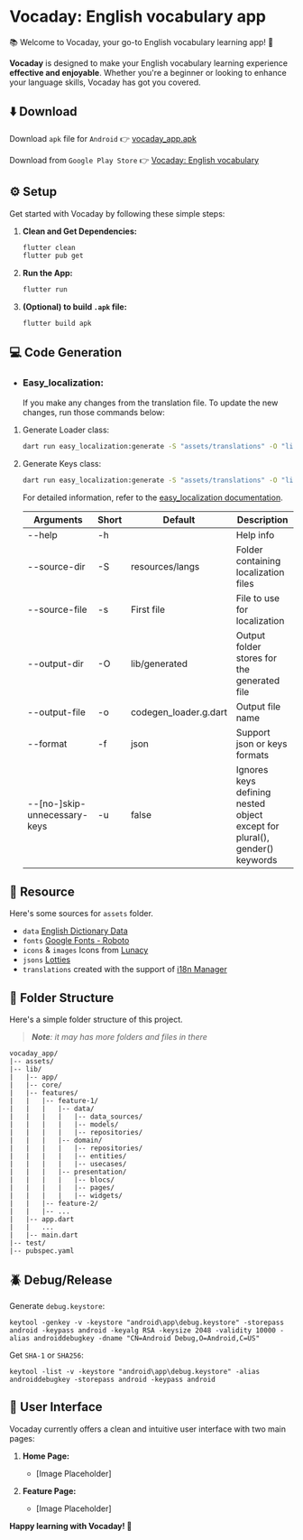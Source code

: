 # Vocaday: English vocabulary app

📚 Welcome to Vocaday, your go-to English vocabulary learning app! 🌟

**Vocaday** is designed to make your English vocabulary learning experience **effective and enjoyable**. Whether you're a beginner or looking to enhance your language skills, Vocaday has got you covered.

## ⬇️ Download

Download `apk` file for ``Android`` 👉 [vocaday_app.apk](https://github.com/helkaloic/vocaday_app)

Download from `Google Play Store` 👉 [Vocaday: English vocabulary](https://play.google.com/store/apps/details?id=com.vocaday.vocadayapp)

## ⚙️ Setup

Get started with Vocaday by following these simple steps:

1. **Clean and Get Dependencies:**
    ```bash
    flutter clean
    flutter pub get
    ```

2. **Run the App:**
    ```bash
    flutter run
    ```

3. **(Optional) to build `.apk` file:**
    ```bash
    flutter build apk
    ```

## 💻 Code Generation

- ### Easy_localization:

    If you make any changes from the translation file. To update the new changes, run those commands below:

1. Generate Loader class:

    ```bash
    dart run easy_localization:generate -S "assets/translations" -O "lib/app/translations"
    ```

2. Generate Keys class:
    ```bash
    dart run easy_localization:generate -S "assets/translations" -O "lib/app/translations" -o "local_keys.g.dart" -f keys -u true
    ```

    For detailed information, refer to the [easy_localization documentation](https://pub.dev/packages/easy_localization#-code-generation).

    | Arguments | Short | Default | Description |
    | --------- | ----- | ------- | ----------- |
    | --help    | -h    |         | Help info   |
    | --source-dir | -S | resources/langs | Folder containing localization files |
    | --source-file | -s | First file | File to use for localization |
    | --output-dir | -O | lib/generated | Output folder stores for the generated file |
    | --output-file | -o | codegen_loader.g.dart | Output file name |
    | --format | -f | json | Support json or keys formats |
    | --[no-]skip-unnecessary-keys | -u  | false | Ignores keys defining nested object except for plural(), gender() keywords |


## 🔗 Resource

Here's some sources for `assets` folder.

- `data` [English Dictionary Data](https://github.com/helkaloic/english-dictionary-data)
- `fonts` [Google Fonts - Roboto](https://fonts.google.com/specimen/Roboto)
- `icons` & `images` Icons from [Lunacy](https://icons8.com/lunacy)
- `jsons` [Lotties](https://lottiefiles.com/)
- `translations` created with the support of [i18n Manager](https://github.com/gilmarsquinelato/i18n-manager)

## 📂 Folder Structure

Here's a simple folder structure of this project.

> _**Note**: it may has more folders and files in there_

```plaintext
vocaday_app/
|-- assets/
|-- lib/
|   |-- app/
|   |-- core/
|   |-- features/
|   |   |-- feature-1/
|   |   |   |-- data/
|   |   |   |   |-- data_sources/
|   |   |   |   |-- models/
|   |   |   |   |-- repositories/
|   |   |   |-- domain/
|   |   |   |   |-- repositories/
|   |   |   |   |-- entities/
|   |   |   |   |-- usecases/
|   |   |   |-- presentation/
|   |   |   |   |-- blocs/
|   |   |   |   |-- pages/
|   |   |   |   |-- widgets/
|   |   |-- feature-2/
|   |   |-- ...
|   |-- app.dart
|   |   ...
|   |-- main.dart
|-- test/
|-- pubspec.yaml
```

## 🪲 Debug/Release

Generate `debug.keystore`:

```
keytool -genkey -v -keystore "android\app\debug.keystore" -storepass android -keypass android -keyalg RSA -keysize 2048 -validity 10000 -alias androiddebugkey -dname "CN=Android Debug,O=Android,C=US"
```

Get `SHA-1` or `SHA256`:

```
keytool -list -v -keystore "android\app\debug.keystore" -alias androiddebugkey -storepass android -keypass android
```

## 👀 User Interface

Vocaday currently offers a clean and intuitive user interface with two main pages:

1. **Home Page:**
    - [Image Placeholder]

2. **Feature Page:**
    - [Image Placeholder]


**Happy learning with Vocaday! 🚀**
